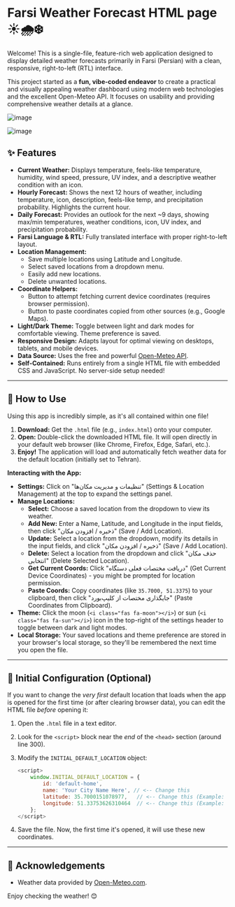 #  Farsi Weather Forecast HTML page ☀️🌧️❄️

Welcome! This is a single-file, feature-rich web application designed to display detailed weather forecasts primarily in Farsi (Persian) with a clean, responsive, right-to-left (RTL) interface.

This project started as a **fun, vibe-coded endeavor** to create a practical and visually appealing weather dashboard using modern web technologies and the excellent Open-Meteo API. It focuses on usability and providing comprehensive weather details at a glance.


![image](https://github.com/user-attachments/assets/bd15a266-2a6d-4d9f-9d8b-67e778af572c)

![image](https://github.com/user-attachments/assets/48d1a76b-9dc3-43b3-bfe9-4fb6c1bb7a58)


## ✨ Features

*   **Current Weather:** Displays temperature, feels-like temperature, humidity, wind speed, pressure, UV index, and a descriptive weather condition with an icon.
*   **Hourly Forecast:** Shows the next 12 hours of weather, including temperature, icon, description, feels-like temp, and precipitation probability. Highlights the current hour.
*   **Daily Forecast:** Provides an outlook for the next ~9 days, showing max/min temperatures, weather conditions, icon, UV index, and precipitation probability.
*   **Farsi Language & RTL:** Fully translated interface with proper right-to-left layout.
*   **Location Management:**
    *   Save multiple locations using Latitude and Longitude.
    *   Select saved locations from a dropdown menu.
    *   Easily add new locations.
    *   Delete unwanted locations.
*   **Coordinate Helpers:**
    *   Button to attempt fetching current device coordinates (requires browser permission).
    *   Button to paste coordinates copied from other sources (e.g., Google Maps).
*   **Light/Dark Theme:** Toggle between light and dark modes for comfortable viewing. Theme preference is saved.
*   **Responsive Design:** Adapts layout for optimal viewing on desktops, tablets, and mobile devices.
*   **Data Source:** Uses the free and powerful [Open-Meteo API](https://open-meteo.com/).
*   **Self-Contained:** Runs entirely from a single HTML file with embedded CSS and JavaScript. No server-side setup needed!

---

## 🚀 How to Use

Using this app is incredibly simple, as it's all contained within one file!

1.  **Download:** Get the `.html` file (e.g., `index.html`) onto your computer.
2.  **Open:** Double-click the downloaded HTML file. It will open directly in your default web browser (like Chrome, Firefox, Edge, Safari, etc.).
3.  **Enjoy!** The application will load and automatically fetch weather data for the default location (initially set to Tehran).

**Interacting with the App:**

*   **Settings:** Click on "تنظیمات و مدیریت مکان‌ها" (Settings & Location Management) at the top to expand the settings panel.
*   **Manage Locations:**
    *   **Select:** Choose a saved location from the dropdown to view its weather.
    *   **Add New:** Enter a Name, Latitude, and Longitude in the input fields, then click "ذخیره / افزودن مکان" (Save / Add Location).
    *   **Update:** Select a location from the dropdown, modify its details in the input fields, and click "ذخیره / افزودن مکان" (Save / Add Location).
    *   **Delete:** Select a location from the dropdown and click "حذف مکان انتخابی" (Delete Selected Location).
    *   **Get Current Coords:** Click "دریافت مختصات فعلی دستگاه" (Get Current Device Coordinates) - you might be prompted for location permission.
    *   **Paste Coords:** Copy coordinates (like `35.7000, 51.3375`) to your clipboard, then click "جایگذاری مختصات از کلیپ‌بورد" (Paste Coordinates from Clipboard).
*   **Theme:** Click the moon (`<i class="fas fa-moon"></i>`) or sun (`<i class="fas fa-sun"></i>`) icon in the top-right of the settings header to toggle between dark and light modes.
*   **Local Storage:** Your saved locations and theme preference are stored in your browser's local storage, so they'll be remembered the next time you open the file.

---

## 🔧 Initial Configuration (Optional)

If you want to change the *very first* default location that loads when the app is opened for the first time (or after clearing browser data), you can edit the HTML file *before* opening it:

1.  Open the `.html` file in a text editor.
2.  Look for the `<script>` block near the *end* of the `<head>` section (around line 300).
3.  Modify the `INITIAL_DEFAULT_LOCATION` object:

    ```javascript
    <script>
        window.INITIAL_DEFAULT_LOCATION = {
            id: 'default-home',
            name: 'Your City Name Here', // <-- Change this
            latitude: 35.7000151078977,   // <-- Change this (Example: Your Latitude)
            longitude: 51.33753626310464  // <-- Change this (Example: Your Longitude)
        };
    </script>
    ```
4.  Save the file. Now, the first time it's opened, it will use these new coordinates.

---

## 🙏 Acknowledgements

*   Weather data provided by [Open-Meteo.com](https://open-meteo.com/).

Enjoy checking the weather! 😊
